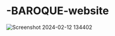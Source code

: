# -BAROQUE-website
![Screenshot 2024-02-12 134402](https://github.com/Shoaib026/-BAROQUE-website/assets/101673132/906d1539-0b94-4935-8954-6346ea888996)
